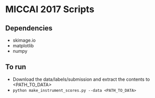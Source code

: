 MICCAI 2017 Scripts
===================

Dependencies
------------

* skimage.io
* matplotlib
* numpy

To run
------

* Download the data/labels/submission and extract the contents to <PATH_TO_DATA>
* `python make_instrument_scores.py --data <PATH_TO_DATA>`